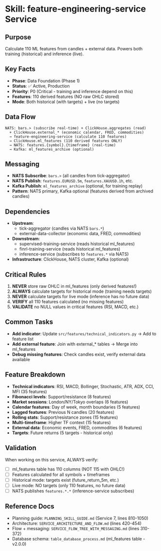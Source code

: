 # Skill: feature-engineering-service Service

## Purpose
Calculate 110 ML features from candles + external data. Powers both training (historical) and inference (live).

## Key Facts
- **Phase**: Data Foundation (Phase 1)
- **Status**: ✅ Active, Production
- **Priority**: P0 (Critical - training and inference depend on this)
- **Features**: 110 derived features (NO raw OHLC stored)
- **Mode**: Both historical (with targets) + live (no targets)

## Data Flow
```
NATS: bars.> (subscribe real-time) + ClickHouse.aggregates (read)
  + ClickHouse.external_* (economic calendar, FRED, commodities)
  → feature-engineering-service (calculate 110 features)
  → ClickHouse.ml_features (110 derived features ONLY)
  → NATS: features.{symbol}.{timeframe} (real-time)
  → Kafka: ml_features_archive (optional)
```

## Messaging
- **NATS Subscribe**: `bars.>` (all candles from tick-aggregator)
- **NATS Publish**: `features.EURUSD.5m`, `features.XAUUSD.1h`, etc.
- **Kafka Publish**: `ml_features_archive` (optional, for training replay)
- **Pattern**: NATS primary, Kafka optional (features derived from archived candles)

## Dependencies
- **Upstream**:
  - tick-aggregator (candles via NATS `bars.*`)
  - external-data-collector (economic data, FRED, commodities)
- **Downstream**:
  - supervised-training-service (reads historical ml_features)
  - finrl-training-service (reads historical ml_features)
  - inference-service (subscribes to `features.*` via NATS)
- **Infrastructure**: ClickHouse, NATS cluster, Kafka (optional)

## Critical Rules
1. **NEVER** store raw OHLC in ml_features (only derived features!)
2. **ALWAYS** calculate targets for historical mode (training needs targets)
3. **NEVER** calculate targets for live mode (inference has no future data)
4. **VERIFY** all 110 features calculated (no missing features)
5. **VALIDATE** no NULL values in critical features (RSI, MACD, etc.)

## Common Tasks
- **Add indicator**: Update `src/features/technical_indicators.py` → Add to feature list
- **Add external feature**: Join with external_* tables → Merge into ml_features
- **Debug missing features**: Check candles exist, verify external data available

## Feature Breakdown
- **Technical indicators**: RSI, MACD, Bollinger, Stochastic, ATR, ADX, CCI, MFI (35 features)
- **Fibonacci levels**: Support/resistance (8 features)
- **Market sessions**: London/NY/Tokyo overlaps (6 features)
- **Calendar features**: Day of week, month boundaries (5 features)
- **Lagged features**: Previous N candles (20 features)
- **Rolling stats**: Support/resistance zones (15 features)
- **Multi-timeframe**: Higher TF context (15 features)
- **External data**: Economic events, FRED, commodities (6 features)
- **Targets**: Future returns (5 targets - historical only)

## Validation
When working on this service, ALWAYS verify:
- [ ] ml_features table has 110 columns (NOT 115 with OHLC!)
- [ ] Features calculated for all symbols + timeframes
- [ ] Historical mode: targets exist (future_return_5m, etc.)
- [ ] Live mode: NO targets (only 110 features, no future data)
- [ ] NATS publishes `features.*.*` (inference-service subscribes)

## Reference Docs
- Planning guide: `PLANNING_SKILL_GUIDE.md` (Service 7, lines 810-1050)
- Architecture: `SERVICE_ARCHITECTURE_AND_FLOW.md` (lines 420-454)
- Flow + messaging: `SERVICE_FLOW_TREE_WITH_MESSAGING.md` (lines 310-372)
- Database schema: `table_database_process.md` (ml_features table - v2.0.0)

